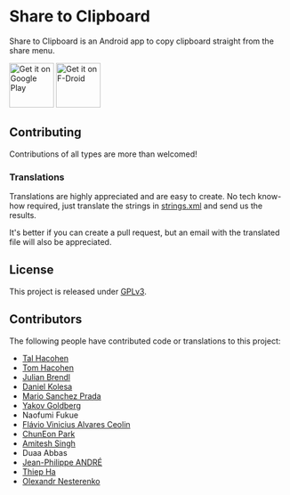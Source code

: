 # Share to Clipboard

Share to Clipboard is an Android app to copy clipboard straight from the share menu.

[<img src="https://play.google.com/intl/en_us/badges/images/generic/en_badge_web_generic.png"
      alt="Get it on Google Play"
      height="80" />](https://play.google.com/store/apps/details?id=com.tengu.sharetoclipboard)
[<img src="https://f-droid.org/badge/get-it-on.png"
      alt="Get it on F-Droid"
      height="80" />](https://f-droid.org/app/com.tengu.sharetoclipboard)


## Contributing

Contributions of all types are more than welcomed!

### Translations

Translations are highly appreciated and are easy to create. No tech know-how required, just translate the strings in [strings.xml](https://github.com/tengusw/share_to_clipboard/blob/master/app/src/main/res/values/strings.xml) and send us the results.

It's better if you can create a pull request, but an email with the translated file will also be appreciated.

## License

This project is released under [GPLv3](https://github.com/tengusw/share_to_clipboard/blob/master/LICENSE).

## Contributors

The following people have contributed code or translations to this project:
 - [Tal Hacohen](https://github.com/talhacohen)
 - [Tom Hacohen](https://github.com/tasn)
 - [Julian Brendl](https://github.com/jundl77)
 - [Daniel Kolesa](https://github.com/q66)
 - [Mario Sanchez Prada](https://github.com/mariospr)
 - [Yakov Goldberg](https://github.com/yakov-g)
 - Naofumi Fukue
 - [Flávio Vinicius Alvares Ceolin](https://github.com/ceolin)
 - [ChunEon Park](https://github.com/hermet)
 - [Amitesh Singh](https://github.com/amitesh-singh)
 - Duaa Abbas
 - [Jean-Philippe ANDRÉ](https://github.com/helkanen)
 - [Thiep Ha](https://github.com/thiep)
 - [Olexandr Nesterenko](https://github.com/burunduk)

